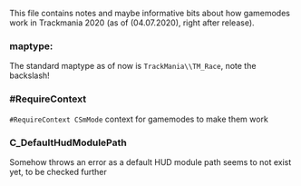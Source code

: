 This file contains notes and maybe informative bits about how gamemodes work in Trackmania 2020 (as of (04.07.2020), right after release).

### maptype:
The standard maptype as of now is `TrackMania\\TM_Race`, note the backslash!

### #RequireContext
`#RequireContext CSmMode` context for gamemodes to make them work

### C_DefaultHudModulePath
Somehow throws an error as a default HUD module path seems to not exist yet, to be checked further